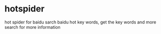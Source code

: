 # hotspider
hot spider for baidu
sarch baidu hot key words, get the key words and more search for more information
